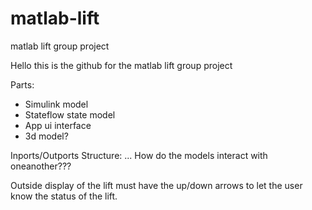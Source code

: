 # matlab-lift
matlab lift group project

Hello this is the github for the matlab lift group project

Parts:
- Simulink model
- Stateflow state model
- App ui interface
- 3d model?

Inports/Outports Structure:
...
How do the models interact with oneanother???

Outside display of the lift must have the up/down arrows to let the user know the status of the lift. 
